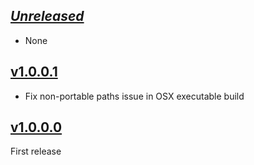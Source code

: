 ## [_Unreleased_](https://github.com/freckle/platform/compare/v1.0.0.0...main)

- None

## [v1.0.0.1](https://github.com/freckle/platform/compare/v1.0.0.0...v1.0.0.1)

- Fix non-portable paths issue in OSX executable build

## [v1.0.0.0](https://github.com/freckle/platform/tree/v1.0.0.0)

First release

